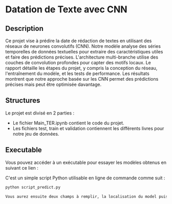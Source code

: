 # Datation de Texte avec CNN

## Description
Ce projet vise à prédire la date de rédaction de textes en utilisant des réseaux de neurones convolutifs (CNN). Notre modèle analyse des séries temporelles de données textuelles pour extraire des caractéristiques utiles et faire des prédictions précises. L'architecture multi-branche utilise des couches de convolution profondes pour capter des motifs locaux. Le rapport détaille les étapes du projet, y compris la conception du réseau, l'entraînement du modèle, et les tests de performance. Les résultats montrent que notre approche basée sur les CNN permet des prédictions précises mais peut être optimisée davantage.

## Structures
Le projet est divisé en 2 parties :
- Le fichier Main_TER.ipynb contient le code du projet.
- Les fichiers test, train et validation contiennent les différents livres pour notre jeu de données.

## Executable
Vous pouvez accéder à un exécutable pour essayer les modèles obtenus en suivant ce lien :

C'est un simple script Python utilisable en ligne de commande comme suit :
```bash
python script_predict.py

Vous aurez ensuite deux champs à remplir, la localisation du model puis la localisation du ou des fichiers dont vous souhaités prédire la date.
